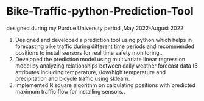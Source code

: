 # Bike-Traffic-python-Prediction-Tool
designed during my Purdue University period ,May 2022-August 2022
1. Designed and developed a prediction tool using python which helps in forecasting bike traffic during different time periods and recommended positions to install sensors for real time safety monitoring..
2. Developed the prediction model using multivariate linear regression model by analyzing relationships between daily weather forecast data (5 attributes including temperature, (low/high temperature and 
precipitation  and bicycle traffic using sklearn.
3. Implemented R square algorithm on calculating positions with predicted maximum traffic flow for installing sensors..
